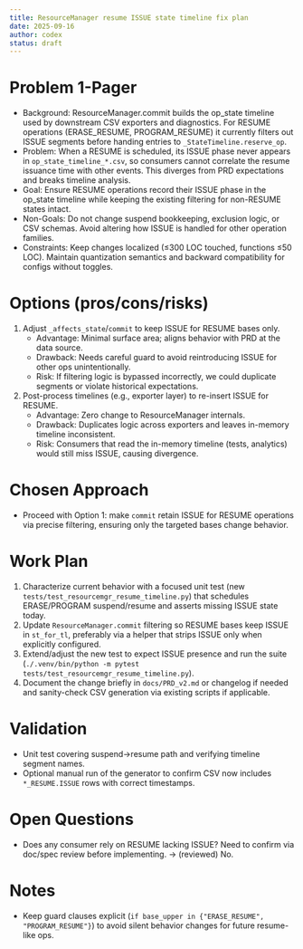 ```yaml
---
title: ResourceManager resume ISSUE state timeline fix plan
date: 2025-09-16
author: codex
status: draft
---
```


# Problem 1-Pager

- Background: ResourceManager.commit builds the op_state timeline used by downstream CSV exporters and diagnostics. For RESUME operations (ERASE_RESUME, PROGRAM_RESUME) it currently filters out ISSUE segments before handing entries to `_StateTimeline.reserve_op`.
- Problem: When a RESUME is scheduled, its ISSUE phase never appears in `op_state_timeline_*.csv`, so consumers cannot correlate the resume issuance time with other events. This diverges from PRD expectations and breaks timeline analysis.
- Goal: Ensure RESUME operations record their ISSUE phase in the op_state timeline while keeping the existing filtering for non-RESUME states intact.
- Non-Goals: Do not change suspend bookkeeping, exclusion logic, or CSV schemas. Avoid altering how ISSUE is handled for other operation families.
- Constraints: Keep changes localized (≤300 LOC touched, functions ≤50 LOC). Maintain quantization semantics and backward compatibility for configs without toggles.

# Options (pros/cons/risks)

1. Adjust `_affects_state`/`commit` to keep ISSUE for RESUME bases only.
   - Advantage: Minimal surface area; aligns behavior with PRD at the data source.
   - Drawback: Needs careful guard to avoid reintroducing ISSUE for other ops unintentionally.
   - Risk: If filtering logic is bypassed incorrectly, we could duplicate segments or violate historical expectations.
2. Post-process timelines (e.g., exporter layer) to re-insert ISSUE for RESUME.
   - Advantage: Zero change to ResourceManager internals.
   - Drawback: Duplicates logic across exporters and leaves in-memory timeline inconsistent.
   - Risk: Consumers that read the in-memory timeline (tests, analytics) would still miss ISSUE, causing divergence.

# Chosen Approach

- Proceed with Option 1: make `commit` retain ISSUE for RESUME operations via precise filtering, ensuring only the targeted bases change behavior.

# Work Plan

1. Characterize current behavior with a focused unit test (new `tests/test_resourcemgr_resume_timeline.py`) that schedules ERASE/PROGRAM suspend/resume and asserts missing ISSUE state today.
2. Update `ResourceManager.commit` filtering so RESUME bases keep ISSUE in `st_for_tl`, preferably via a helper that strips ISSUE only when explicitly configured.
3. Extend/adjust the new test to expect ISSUE presence and run the suite (`./.venv/bin/python -m pytest tests/test_resourcemgr_resume_timeline.py`).
4. Document the change briefly in `docs/PRD_v2.md` or changelog if needed and sanity-check CSV generation via existing scripts if applicable.

# Validation

- Unit test covering suspend→resume path and verifying timeline segment names.
- Optional manual run of the generator to confirm CSV now includes `*_RESUME.ISSUE` rows with correct timestamps.

# Open Questions

- Does any consumer rely on RESUME lacking ISSUE? Need to confirm via doc/spec review before implementing. -> (reviewed) No.

# Notes

- Keep guard clauses explicit (`if base_upper in {"ERASE_RESUME", "PROGRAM_RESUME"}`) to avoid silent behavior changes for future resume-like ops.
